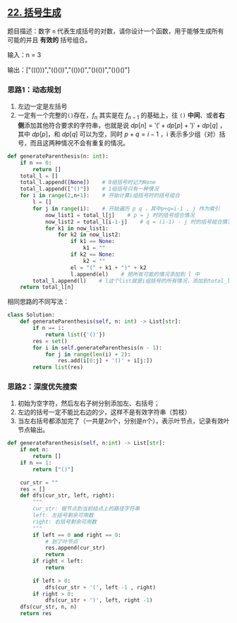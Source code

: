 ## [22. 括号生成](https://leetcode-cn.com/problems/generate-parentheses/)

题目描述：数字 `n` 代表生成括号的对数，请你设计一个函数，用于能够生成所有可能的并且 **有效的** 括号组合。

输入：n = 3

输出：["((()))","(()())","(())()","()(())","()()()"]



### 思路1：动态规划

1. 左边一定是左括号
2. 一定有一个完整的`()`存在，$f_n$ 其实是在 $f_{n-1}$ 的基础上，往 `()` **中间**、或者**右侧**添加其他符合要求的字符串，也就是说 $dp[n] = '(' + dp[p] + ')' + dp[q]$ ，其中 $dp[p]$，和  $dp[q]$ 可以为空，同时 $p+q=i-1$ ，i 表示多少组（对）括号，而且这两种情况不会有重复的情况。

```python
def generateParenthesis(n: int):
    if n == 0:
        return []
    total_l = []
    total_l.append([None])    # 0组括号时记为None
    total_l.append(["()"])    # 1组括号只有一种情况
    for i in range(2,n+1):    # 开始计算i组括号时的括号组合
        l = []        
        for j in range(i):    # 开始遍历 p q ，其中p+q=i-1 , j 作为索引
            now_list1 = total_l[j]    # p = j 时的括号组合情况
            now_list2 = total_l[i-1-j]    # q = (i-1) - j 时的括号组合情况
            for k1 in now_list1:  
                for k2 in now_list2:
                    if k1 == None:
                        k1 = ""
                    if k2 == None:
                        k2 = ""
                    el = "(" + k1 + ")" + k2
                    l.append(el)    # 把所有可能的情况添加到 l 中
        total_l.append(l)    # l这个list就是i组括号的所有情况，添加到total_l中，继续求解i=i+1的情况
    return total_l[n]
```

相同思路的不同写法：

```python
class Solution:
    def generateParenthesis(self, n: int) -> List[str]:
        if n == 1:
            return list({'()'})
        res = set()
        for i in self.generateParenthesis(n - 1):
            for j in range(len(i) + 2):
                res.add(i[0:j] + '()' + i[j:])
        return list(res)
```



### 思路2：深度优先搜索

1. 初始为空字符，然后左右子树分别添加左、右括号；
2. 左边的括号一定不能比右边的少，这样不是有效字符串（剪枝）
3. 当左右括号都添加完了（一共是2n个，分别是n个），表示叶节点，记录有效叶节点输出。

```python
def generateParenthesis(self, n:int) -> List[str]:
    if not n:
        return []
    if n == 1:
        return ["()"]
    
    cur_str = ""
    res = []
    def dfs(cur_str, left, right):
        """
        cur_str: 根节点到当前结点上的路径字符串
        left: 左括号剩余可用数
        right: 右括号剩余可用数
        """
        if left == 0 and right == 0:
            # 到了叶节点
            res.append(cur_str)
            return
        if right < left:
            return
        
        if left > 0:
            dfs(cur_str + '(', left -1 , right)
        if right > 0:
            dfs(cur_str + ')', left, right -1)
    dfs(cur_str, n, n)
    return res
```

